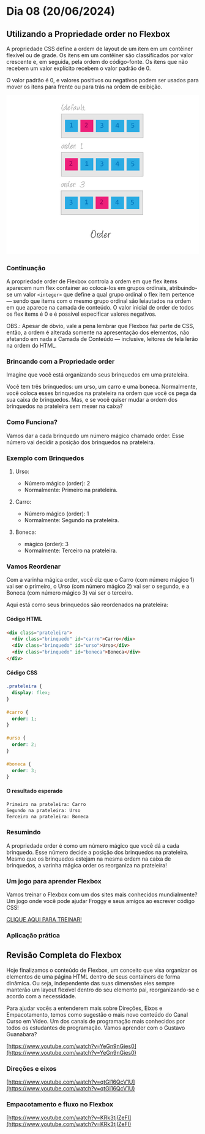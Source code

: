 # Dia 08 (20/06/2024)

## Utilizando a Propriedade order no Flexbox

A propriedade CSS define a ordem de layout de um item em um contêiner flexível ou de grade. Os itens em um contêiner são classificados por valor crescente e, em seguida, pela ordem do código-fonte. Os itens que não recebem um valor explícito recebem o valor padrão de 0.

O valor padrão é 0, e valores positivos ou negativos podem ser usados para mover os itens para frente ou para trás na ordem de exibição.

![flexbox-order](./.github/flexbox-order.png)

### Continuação

A propriedade order de Flexbox controla a ordem em que flex items aparecem num flex container ao colocá-los em grupos ordinais, atribuindo-se um valor `<integer>` que define a qual grupo ordinal o flex item pertence — sendo que items com o mesmo grupo ordinal são leiautados na ordem em que aparece na camada de conteúdo. O valor inicial de order de todos os flex items é 0 e é possível especificar valores negativos.

OBS.: Apesar de óbvio, vale a pena lembrar que Flexbox faz parte de CSS, então, a ordem é alterada somente na apresentação dos elementos, não afetando em nada a Camada de Conteúdo — inclusive, leitores de tela lerão na ordem do HTML.

### Brincando com a Propriedade order

Imagine que você está organizando seus brinquedos em uma prateleira.

Você tem três brinquedos: um urso, um carro e uma boneca. Normalmente, você coloca esses brinquedos na prateleira na ordem que você os pega da sua caixa de brinquedos. Mas, e se você quiser mudar a ordem dos brinquedos na prateleira sem mexer na caixa?

### Como Funciona?

Vamos dar a cada brinquedo um número mágico chamado order. Esse número vai decidir a posição dos brinquedos na prateleira.

### Exemplo com Brinquedos

1. Urso:

   - Número mágico (order): 2
   - Normalmente: Primeiro na prateleira.

2. Carro:

   - Número mágico (order): 1
   - Normalmente: Segundo na prateleira.

3. Boneca:

   - mágico (order): 3
   - Normalmente: Terceiro na prateleira.

### Vamos Reordenar

Com a varinha mágica order, você diz que o Carro (com número mágico 1) vai ser o primeiro, o Urso (com número mágico 2) vai ser o segundo, e a Boneca (com número mágico 3) vai ser o terceiro.

Aqui está como seus brinquedos são reordenados na prateleira:

#### Código HTML

```html
<div class="prateleira">
  <div class="brinquedo" id="carro">Carro</div>
  <div class="brinquedo" id="urso">Urso</div>
  <div class="brinquedo" id="boneca">Boneca</div>
</div>
```

#### Código CSS

```css
.prateleira {
  display: flex;
}

#carro {
  order: 1;
}

#urso {
  order: 2;
}

#boneca {
  order: 3;
}
```

#### O resultado esperado

```text
Primeiro na prateleira: Carro
Segundo na prateleira: Urso
Terceiro na prateleira: Boneca
```

### Resumindo

A propriedade order é como um número mágico que você dá a cada brinquedo. Esse número decide a posição dos brinquedos na prateleira. Mesmo que os brinquedos estejam na mesma ordem na caixa de brinquedos, a varinha mágica order os reorganiza na prateleira!

### Um jogo para aprender Flexbox

Vamos treinar o Flexbox com um dos sites mais conhecidos mundialmente? Um jogo onde você pode ajudar Froggy e seus amigos ao escrever código CSS!

[CLIQUE AQUI PARA TREINAR!](https://flexboxfroggy.com/#pt-br)

### Aplicação prática

## Revisão Completa do Flexbox

Hoje finalizamos o conteúdo de Flexbox, um conceito que visa organizar os elementos de uma página HTML dentro de seus containers de forma dinâmica. Ou seja, independente das suas dimensões eles sempre manterão um layout flexível dentro do seu elemento pai, reorganizando-se e acordo com a necessidade.

Para ajudar vocês a entenderem mais sobre Direções, Eixos e Empacotamento, temos como sugestão o mais novo conteúdo do Canal Curso em Vídeo. Um dos canais de programação mais conhecidos por todos os estudantes de programação. Vamos aprender com o Gustavo Guanabara?

[https://www.youtube.com/watch?v=YeGn9nGies0](https://www.youtube.com/watch?v=YeGn9nGies0)

### Direções e eixos

[https://www.youtube.com/watch?v=qtGI16QcV1U](https://www.youtube.com/watch?v=qtGI16QcV1U)

### Empacotamento e fluxo no Flexbox

[https://www.youtube.com/watch?v=KRk3tjIZeFI](https://www.youtube.com/watch?v=KRk3tjIZeFI)
